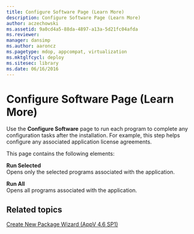 ```yaml
---
title: Configure Software Page (Learn More)
description: Configure Software Page (Learn More)
author: aczechowski
ms.assetid: 9a0cd4a5-88da-4897-a13a-5d21fc04afda
ms.reviewer: 
manager: dansimp
ms.author: aaroncz
ms.pagetype: mdop, appcompat, virtualization
ms.mktglfcycl: deploy
ms.sitesec: library
ms.date: 06/16/2016
---
```



# Configure Software Page (Learn More)


Use the **Configure Software** page to run each program to complete any configuration tasks after the installation. For example, this step helps configure any associated application license agreements.

This page contains the following elements:

<a href="" id="run-selected"></a>**Run Selected**  
Opens only the selected programs associated with the application.

<a href="" id="run-all"></a>**Run All**  
Opens all programs associated with the application.

## Related topics


[Create New Package Wizard (AppV 4.6 SP1)](create-new-package-wizard---appv-46-sp1-.md)

 

 





